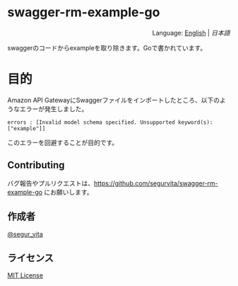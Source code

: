 # swagger-rm-example-go
<div style="text-align:right">Language: <a href="README.md">English</a> | <i>日本語</i></div>



swaggerのコードからexampleを取り除きます。Goで書かれています。



# 目的

Amazon API GatewayにSwaggerファイルをインポートしたところ、以下のようなエラーが発生しました。

```
errors : [Invalid model schema specified. Unsupported keyword(s): ["example"]]
```

このエラーを回避することが目的です。



## Contributing

バグ報告やプルリクエストは、https://github.com/segurvita/swagger-rm-example-go にお願いします。



## 作成者

[@segur_vita](https://twitter.com/segur_vita)



## ライセンス

[MIT License](https://opensource.org/licenses/MIT)


